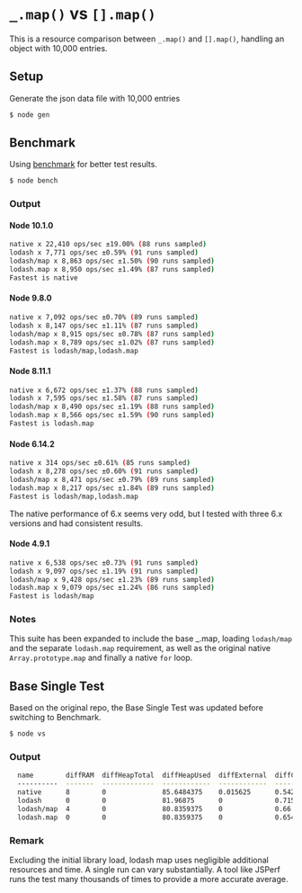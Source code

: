 # `_.map()` vs `[].map()`
This is a resource comparison between `_.map()` and `[].map()`, handling an object with 10,000 entries.

## Setup

Generate the json data file with 10,000 entries

```bash
$ node gen
```

## Benchmark

Using [benchmark](https://benchmarkjs.com) for better test results.

```bash
$ node bench
```

### Output

#### Node 10.1.0

```bash
native x 22,410 ops/sec ±19.00% (88 runs sampled)
lodash x 7,771 ops/sec ±0.59% (91 runs sampled)
lodash/map x 8,863 ops/sec ±1.50% (90 runs sampled)
lodash.map x 8,950 ops/sec ±1.49% (87 runs sampled)
Fastest is native
```

#### Node 9.8.0

```bash
native x 7,092 ops/sec ±0.70% (89 runs sampled)
lodash x 8,147 ops/sec ±1.11% (87 runs sampled)
lodash/map x 8,915 ops/sec ±0.78% (87 runs sampled)
lodash.map x 8,789 ops/sec ±1.02% (87 runs sampled)
Fastest is lodash/map,lodash.map
```

#### Node 8.11.1
```bash
native x 6,672 ops/sec ±1.37% (88 runs sampled)
lodash x 7,595 ops/sec ±1.58% (87 runs sampled)
lodash/map x 8,490 ops/sec ±1.19% (88 runs sampled)
lodash.map x 8,566 ops/sec ±1.59% (90 runs sampled)
Fastest is lodash.map
```

#### Node 6.14.2

```bash
native x 314 ops/sec ±0.61% (85 runs sampled)
lodash x 8,278 ops/sec ±0.60% (91 runs sampled)
lodash/map x 8,471 ops/sec ±0.79% (89 runs sampled)
lodash.map x 8,217 ops/sec ±1.84% (89 runs sampled)
Fastest is lodash/map,lodash.map
```

The native performance of 6.x seems very odd, but I tested with three 6.x versions and had consistent results.

#### Node 4.9.1

```bash
native x 6,538 ops/sec ±0.73% (91 runs sampled)
lodash x 9,097 ops/sec ±1.19% (91 runs sampled)
lodash/map x 9,428 ops/sec ±1.23% (89 runs sampled)
lodash.map x 9,079 ops/sec ±1.24% (86 runs sampled)
Fastest is lodash/map
```

### Notes

This suite has been expanded to include the base _.map, loading `lodash/map` and the separate `lodash.map` requirement,
as well as the original native `Array.prototype.map` and finally a native `for` loop.

## Base Single Test

Based on the original repo, the Base Single Test was updated before switching to Benchmark.

```bash
$ node vs
```

### Output

```bash
  name        diffRAM  diffHeapTotal  diffHeapUsed  diffExternal  diffCPU  diffTime
  ----------  -------  -------------  ------------  ------------  -------  --------
  native      8        0              85.6484375    0.015625      0.542    1
  lodash      0        0              81.96875      0             0.715    1
  lodash/map  4        0              80.8359375    0             0.66     1
  lodash.map  0        0              80.8359375    0             0.654    0

```

### Remark
Excluding the initial library load, lodash map uses negligible additional resources and time.
A single run can vary substantially. A tool like JSPerf runs the test many thousands of times
to provide a more accurate average.
